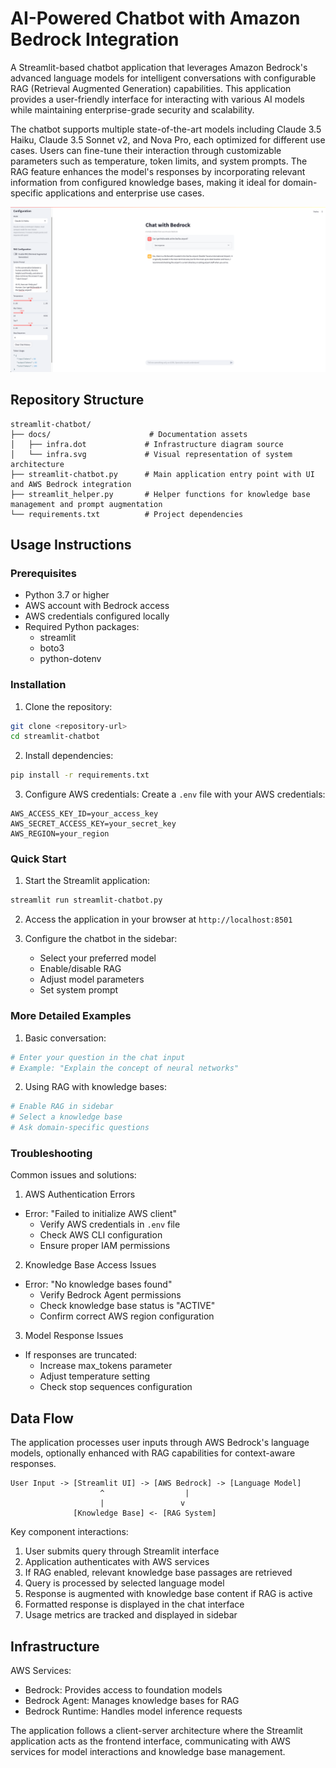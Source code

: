 # AI-Powered Chatbot with Amazon Bedrock Integration

A Streamlit-based chatbot application that leverages Amazon Bedrock's advanced language models for intelligent conversations with configurable RAG (Retrieval Augmented Generation) capabilities. This application provides a user-friendly interface for interacting with various AI models while maintaining enterprise-grade security and scalability.

The chatbot supports multiple state-of-the-art models including Claude 3.5 Haiku, Claude 3.5 Sonnet v2, and Nova Pro, each optimized for different use cases. Users can fine-tune their interaction through customizable parameters such as temperature, token limits, and system prompts. The RAG feature enhances the model's responses by incorporating relevant information from configured knowledge bases, making it ideal for domain-specific applications and enterprise use cases.


![UI Screenshot](ui.png)

## Repository Structure
```
streamlit-chatbot/
├── docs/                      # Documentation assets
│   ├── infra.dot             # Infrastructure diagram source
│   └── infra.svg             # Visual representation of system architecture
├── streamlit-chatbot.py      # Main application entry point with UI and AWS Bedrock integration
├── streamlit_helper.py       # Helper functions for knowledge base management and prompt augmentation
└── requirements.txt          # Project dependencies
```

## Usage Instructions
### Prerequisites
- Python 3.7 or higher
- AWS account with Bedrock access
- AWS credentials configured locally
- Required Python packages:
  - streamlit
  - boto3
  - python-dotenv

### Installation
1. Clone the repository:
```bash
git clone <repository-url>
cd streamlit-chatbot
```

2. Install dependencies:
```bash
pip install -r requirements.txt
```

3. Configure AWS credentials:
Create a `.env` file with your AWS credentials:
```
AWS_ACCESS_KEY_ID=your_access_key
AWS_SECRET_ACCESS_KEY=your_secret_key
AWS_REGION=your_region
```

### Quick Start
1. Start the Streamlit application:
```bash
streamlit run streamlit-chatbot.py
```

2. Access the application in your browser at `http://localhost:8501`

3. Configure the chatbot in the sidebar:
   - Select your preferred model
   - Enable/disable RAG
   - Adjust model parameters
   - Set system prompt

### More Detailed Examples
1. Basic conversation:
```python
# Enter your question in the chat input
# Example: "Explain the concept of neural networks"
```

2. Using RAG with knowledge bases:
```python
# Enable RAG in sidebar
# Select a knowledge base
# Ask domain-specific questions
```

### Troubleshooting
Common issues and solutions:

1. AWS Authentication Errors
- Error: "Failed to initialize AWS client"
  - Verify AWS credentials in `.env` file
  - Check AWS CLI configuration
  - Ensure proper IAM permissions

2. Knowledge Base Access Issues
- Error: "No knowledge bases found"
  - Verify Bedrock Agent permissions
  - Check knowledge base status is "ACTIVE"
  - Confirm correct AWS region configuration

3. Model Response Issues
- If responses are truncated:
  - Increase max_tokens parameter
  - Adjust temperature setting
  - Check stop sequences configuration

## Data Flow
The application processes user inputs through AWS Bedrock's language models, optionally enhanced with RAG capabilities for context-aware responses.

```ascii
User Input -> [Streamlit UI] -> [AWS Bedrock] -> [Language Model]
                    ^                  |
                    |                 v
              [Knowledge Base] <- [RAG System]
```

Key component interactions:
1. User submits query through Streamlit interface
2. Application authenticates with AWS services
3. If RAG enabled, relevant knowledge base passages are retrieved
4. Query is processed by selected language model
5. Response is augmented with knowledge base content if RAG is active
6. Formatted response is displayed in the chat interface
7. Usage metrics are tracked and displayed in sidebar

## Infrastructure
AWS Services:
- Bedrock: Provides access to foundation models
- Bedrock Agent: Manages knowledge bases for RAG
- Bedrock Runtime: Handles model inference requests

The application follows a client-server architecture where the Streamlit application acts as the frontend interface, communicating with AWS services for model interactions and knowledge base management.